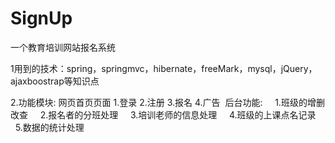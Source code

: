 # SignUp
一个教育培训网站报名系统

1用到的技术：spring，springmvc，hibernate，freeMark，mysql，jQuery，ajaxboostrap等知识点


2.功能模块:
 网页首页页面
  1.登录
  2.注册
  3.报名
  4.广告
  后台功能:
     1.班级的增删改查
     2.报名者的分班处理
     3.培训老师的信息处理
     4.班级的上课点名记录
     5.数据的统计处理
